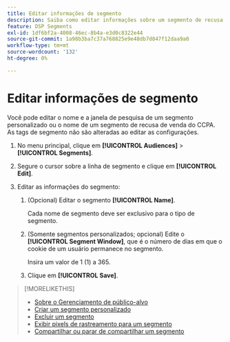 ```yaml
---
title: Editar informações de segmento
description: Saiba como editar informações sobre um segmento de recusa de venda personalizado ou da CCPA.
feature: DSP Segments
exl-id: 1df6bf2a-4008-46ec-8b4a-e3d0c8322e44
source-git-commit: 1a98b3ba7c37a768825e9e48db7d847f12daa9a0
workflow-type: tm+mt
source-wordcount: '132'
ht-degree: 0%

---
```


# Editar informações de segmento

Você pode editar o nome e a janela de pesquisa de um segmento personalizado ou o nome de um segmento de recusa de venda do CCPA. As tags de segmento não são alteradas ao editar as configurações.

1. No menu principal, clique em **[!UICONTROL Audiences]** > **[!UICONTROL Segments]**.

1. Segure o cursor sobre a linha de segmento e clique em **[!UICONTROL Edit]**.

1. Editar as informações do segmento:

   1. (Opcional) Editar o segmento **[!UICONTROL Name]**.

      Cada nome de segmento deve ser exclusivo para o tipo de segmento.

   1. (Somente segmentos personalizados; opcional) Edite o **[!UICONTROL Segment Window]**, que é o número de dias em que o cookie de um usuário permanece no segmento.

      Insira um valor de 1 (1) a 365.

   1. Clique em **[!UICONTROL Save]**.

>[!MORELIKETHIS]
>
>* [Sobre o Gerenciamento de público-alvo](audience-about.md)
>* [Criar um segmento personalizado](custom-segment-create.md)
>* [Excluir um segmento](segment-delete.md)
>* [Exibir pixels de rastreamento para um segmento](segment-view-pixels.md)
>* [Compartilhar ou parar de compartilhar um segmento](segment-share.md)

